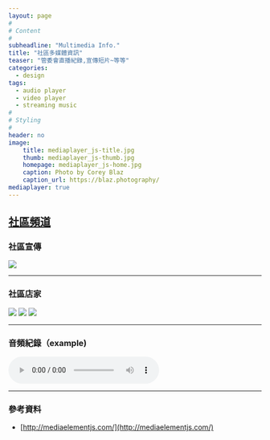 ```yaml
---
layout: page
#
# Content
#
subheadline: "Multimedia Info."
title: "社區多媒體資訊"
teaser: "管委會直播紀錄,宣傳短片~等等"
categories:
  - design
tags:
  - audio player
  - video player
  - streaming music
#
# Styling
#
header: no
image:
    title: mediaplayer_js-title.jpg
    thumb: mediaplayer_js-thumb.jpg
    homepage: mediaplayer_js-home.jpg
    caption: Photo by Corey Blaz
    caption_url: https://blaz.photography/
mediaplayer: true
---
```


## [社區頻道](https://studio.youtube.com/channel/UCWDGBuGMQvoysG398_kcrhw/videos)

### 社區宣傳
[![](https://markdown-videos-api.jorgenkh.no/youtube/Z7l5DZwq85g)](https://youtu.be/Z7l5DZwq85g)

---
### 社區店家
[![](https://markdown-videos-api.jorgenkh.no/youtube/w3YGEe1UFl8)](https://youtu.be/w3YGEe1UFl8)
[![](https://markdown-videos-api.jorgenkh.no/youtube/eXpABeZpIqU)](https://youtu.be/eXpABeZpIqU)
[![](https://markdown-videos-api.jorgenkh.no/youtube/HVRXFABzPbA)](https://youtu.be/HVRXFABzPbA)

---
### 音頻紀錄（example)

<audio src="http://archive.org/download/music_from_all_around_the_world/02._music_from_all_around_the_world_-_the_black_atlantic_-_dandelion.mp3" type="audio/mp3" controls="controls"></audio>

----
### 參考資料
* [http://mediaelementjs.com/](http://mediaelementjs.com/)
